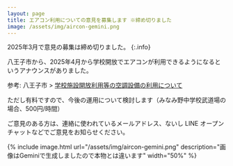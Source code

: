 ```yaml
---
layout: page
title: エアコン利用についての意見を募集します ※締め切りました
image: /assets/img/aircon-gemini.png
---
```

2025年3月で意見の募集は締め切りました。
{:.info}

八王子市から、2025年4月から学校開放でエアコンが利用できるようになるというアナウンスがありました。

参考: 八王子市 > [学校施設開放利用等の空調設備の利用について](https://www.city.hachioji.tokyo.jp/kurashi/kyoiku/003/006/004a/p034623.html)

ただし有料ですので、今後の運用について検討します（みなみ野中学校武道場の場合、500円/時間）

ご意見のある方は、連絡に使われているメールアドレス、ないし LINE オープンチャットなどでご意見をお知らせください。

{% include image.html url="/assets/img/aircon-gemini.png" description="画像はGeminiで生成しましたので本物とは違います" width="50%" %}
